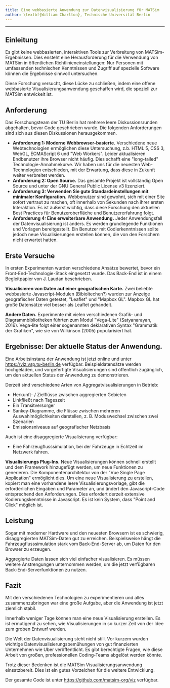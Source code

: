 ```yaml
---
title: Eine webbasierte Anwendung zur Datenvisualisierung für MATSim
author: \textbf{William Charlton}, Technische Universität Berlin
---
```


---

## Einleitung

Es gibt keine webbasierten, interaktiven Tools zur Verbreitung von MATSim-Ergebnissen. Dies ensteht eine Herausforderung für die Verwendung von MATSim in öffentlichen Richtlinieneinstellungen: Nur Personen mit umfassenden technischen Kenntnissen und Zugriff auf spezielle Software können die Ergebnisse sinnvoll untersuchen.

Diese Forschung versucht, diese Lücke zu schließen, indem eine offene webbasierte Visualisierungsanwendung geschaffen wird, die speziell zur MATSim entwickelt ist.

## Anforderung

Das Forschungsteam der TU Berlin hat mehrere leere Diskussionsrunden abgehalten, bevor Code geschrieben wurde. Die folgenden Anforderungen sind sich aus diesen Diskussionen herausgekommen.

- **Anforderung 1: Moderne Webbrowser-basierte.** Verschiedene neue Webtechnologien ermöglichen diese Untersuchung, z.b. HTML 5, CSS 3, WebGL, ECMAScript 6 und "Web Workers". Leider aktualisieren Endbenutzer ihre Browser nicht häufig. Dies schafft eine "long-tailed" Technologie-Annahmekurve. Wir haben uns für die neuesten Web-Technologien entschieden, mit der Erwartung, dass diese in Zukunft weiter verbreitet werden.
- **Anforderung 2: Open Source.** Das gesamte Projekt ist vollständig Open Source und unter der GNU General Public License v3 lizenziert.
- **Anforderung 3: Verwenden Sie gute Standardeinstellungen mit minimaler Konfiguration.** Webbenutzer sind gewohnt, sich mit einer Site sofort vertraut zu machen, oft innerhalb von Sekunden nach ihrer ersten Interaktion. Es ist äußerst wichtig, dass diese Forschung den aktuellen Best Practices für Benutzeroberfläche und Benutzererfahrung folgt.
- **Anforderung 4: Eine erweiterbare Anwendung.** Jeder Anwendungsfall der Datenvisualisierung ist anders. Es werden grundlegende Funktionen und Vorlagen bereitgestellt. Ein Benutzer mit Codierkenntnissen sollte jedoch neue Visualisierungen erstellen können, die von den Forschern nicht erwartet hatten.

## Erste Versuche

In ersten Experimenten wurden verschiedene Ansätze bewertet, bevor ein Front-End-Technologie-Stack eingesetzt wurde. Das Back-End ist in einem Begleitpapier von J. Laudan beschrieben.

**Visualisieren von Daten auf einer geografischen Karte.** Zwei beliebte webbasierte Javascript-Modulen (Bibioltechen?) wurden zur Anzeige geografischer Daten getestet, "Leaflet" und "Mapbox GL". Mapbox GL hat große Datensätze viel besser als Leaflet gehandelt.

**Andere Daten.** Experimente mit vielen verschiedenen Grafik- und Diagrammbibliotheken führten zum Modul "Vega-Lite" (Satyanarayan, 2016). Vega-lite folgt einer sogenannten deklarativen Syntax "Grammatik der Grafiken", wie sie von Wilkinson (2005) popularisiert hat.

## Ergebnisse: Der aktuelle Status der Anwendung.

Eine Arbeitsinstanz der Anwendung ist jetzt online und unter https://viz.vsp.tu-berlin.de verfügbar. Beispieldatensätze werden hochgeladen, und vorgefertigte Visualisierungen sind öffentlich zugänglich, um den aktuellen Status der Anwendung zu demonstrieren.

Derzeit sind verschiedene Arten von Aggregatvisualisierungen in Betrieb:

- Herkunft- / Zielflüsse zwischen aggregierten Gebieten
- Linkfließt nach Tageszeit
- Ein Transitversorger
- Sankey-Diagramme, die Flüsse zwischen mehreren Auswahlmöglichkeiten darstellen, z. B. Moduswechsel zwischen zwei Szenarien
- Emissionsniveaus auf geografischer Netzbasis

Auch ist eine disaggregierte Visualisierung verfügbar:

- Eine Fahrzeugflusssimulation, bei der Fahrzeuge in Echtzeit im Netzwerk fahren.

**Visualisierungs Plug-Ins.** Neue Visualisierungen können schnell erstellt und dem Framework hinzugefügt werden, um neue Funktionen zu generieren. Die Komponentenarchitektur von der "Vue Single Page Application" ermöglicht dies. Um eine neue Visualisierung zu erstellen, kopiert man eine vorhandene leere Visualisierungsvorlage, gibt die erforderlichen Eingaben und Parameter an, und ändert den Javascript-Code entsprechend den Anforderungen. Dies erfordert derzeit extensive Kodierungskenntnisse in Javascript. Es ist kein System, dass "Point and Click" möglich ist.

## Leistung

Sogar mit moderner Hardware und den neuesten Browsern ist es schwierig, disaggregierten MATSim-Daten gut zu erreichen. Beispielsweise hängt die Fahrzeugflusssimulation stark vom Back-End-Server ab, um Daten für den Browser zu erzeugen.

Aggregierte Daten lassen sich viel einfacher visualisieren. Es müssen weitere Anstrengungen unternommen werden, um die jetzt verfügbaren Back-End-Serverfunktionen zu nutzen.

## Fazit

Mit den verschiedenen Technologien zu experimentieren und alles zusammenzubringen war eine große Aufgabe, aber die Anwendung ist jetzt ziemlich stabil.

Innerhalb weniger Tage können man eine neue Visualisierung erstellen. Es ist ermutigend zu sehen, wie Visualisierungen in so kurzer Zeit von der Idee zum groben Entwurf werden.

Die Welt der Datenvisualisierung steht nicht still. Vor kurzem wurden wichtige Datenvisualisierungsbemühungen von gut finanzierten Unternehmen wie Uber veröffentlicht. Es gibt berechtigte Fragen, wie diese Arbeit von großen, professionellen Coding-Teams abgelöst werden könnte.

Trotz dieser Bedenken ist die MATSim Visualisierungsanwendung einsatzbereit. Dies ist ein gutes Vorzeichen für die weitere Entwicklung.

Der gesamte Code ist unter https://github.com/matsim-org/viz verfügbar.
